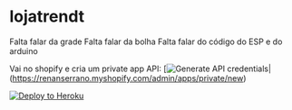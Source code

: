 # lojatrendt
Falta falar da grade
Falta falar da bolha
Falta falar do código do ESP e do arduino

Vai no shopify e cria um private app API: [![Generate API credentials](https://cdn.shopify.com/assets/images/logos/shopify-bag.png)|(https://renanserrano.myshopify.com/admin/apps/private/new)

[![Deploy to Heroku](https://www.herokucdn.com/deploy/button.png)](https://heroku.com/deploy)
